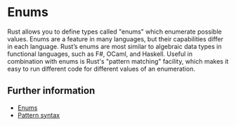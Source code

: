 # Enums

Rust allows you to define types called "enums" which enumerate possible values.
Enums are a feature in many languages, but their capabilities differ in each language. Rust’s enums are most similar to algebraic data types in functional languages, such as F#, OCaml, and Haskell.
Useful in combination with enums is Rust's "pattern matching" facility, which makes it easy to run different code for different values of an enumeration.

## Further information

- [Enums](https://rustwiki.org/zh-CN/book/ch06-00-enums.html)
- [Pattern syntax](https://rustwiki.org/zh-CN/book/ch18-03-pattern-syntax.html)
